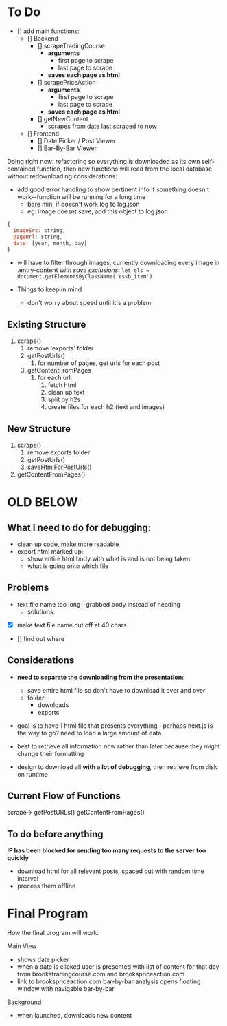 # To Do

- [] add main functions:
  - [] Backend
    - [] scrapeTradingCourse
      - **arguments**
        - first page to scrape
        - last page to scrape
      - **saves each page as html**
    - [] scrapePriceAction
      - **arguments**
        - first page to scrape
        - last page to scrape
      - **saves each page as html**
    - [] getNewContent
      - scrapes from date last scraped to now
  - [] Frontend
    - [] Date Picker / Post Viewer
    - [] Bar-By-Bar Viewer


Doing right now: refactoring so everything is downloaded as its own self-contained function, then new functions will read from the local database without redownloading
considerations:
  - add good error handling to show pertinent info if something doesn't work--function will be running for a long time
    - bare min. if doesn't work log to log.json
    - eg: image doesnt save, add this object to log.json
```javascript
{
  imageSrc: string,
  pageUrl: string,
  date: [year, month, day]
}
```
  - will have to filter through images, currently downloading every image in .entry-content *with save exclusions:* `let els = document.getElementsByClassName('essb_item')`

- Things to keep in mind
  - don't worry about speed until it's a problem

## Existing Structure

1. scrape()
   1. remove 'exports' folder
   2. getPostUrls()
      1. for number of pages, get urls for each post
   3. getContentFromPages
      1. for each url:
         1. fetch html
         2. clean up text
         3. split by h2s
         4. create files for each h2 (text and images)

## New Structure
1. scrape()
   1. remove exports folder
   2. getPostUrls()
   3. saveHtmlForPostUrls()
2. getContentFromPages()









# OLD BELOW

## What I need to do for debugging:
- clean up code, make more readable
- export html marked up:
  - show entire html body with what is and is not being taken
  - what is going onto which file

## Problems
- text file name too long--grabbed body instead of heading
  - solutions:
- [x] make text file name cut off at 40 chars
- [] find out where


## Considerations
- **need to separate the downloading from the presentation:**
  - save entire html file so don't have to download it over and over
  - folder:
    - downloads
    - exports


- goal is to have 1 html file that presents everything--perhaps next.js is the way to go? need to load a large amount of data
- best to retrieve all information now rather than later because they might change their formatting
- design to download all **with a lot of debugging**, then retrieve from disk on runtime

## Current Flow of Functions
scrape->
  getPostURLs()
  getContentFromPages()


## To do before anything
**IP has been blocked for sending too many requests to the server too quickly**
- download html for all relevant posts, spaced out with random time interval
- process them offline





# Final Program

How the final program will work:

Main View

- shows date picker
- when a date is clicked user is presented with list of content for that day from brookstradingcourse.com and brookspriceaction.com
- link to brookspriceaction.com bar-by-bar analysis opens floating window with navigable bar-by-bar

Background

* when launched, downloads new content